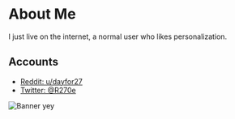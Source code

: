 # About Me

I just live on the internet, a normal user who likes personalization.
 
Accounts
--------------
- [Reddit: u/dayfor27](https://www.reddit.com/user/dayfor27/)
- [Twitter: @R270e](https://twitter.com/R270e)

![Banner yey](https://user-images.githubusercontent.com/68751594/132963737-0d951ed4-05c6-486b-b9e6-31c093dccbf9.png)

